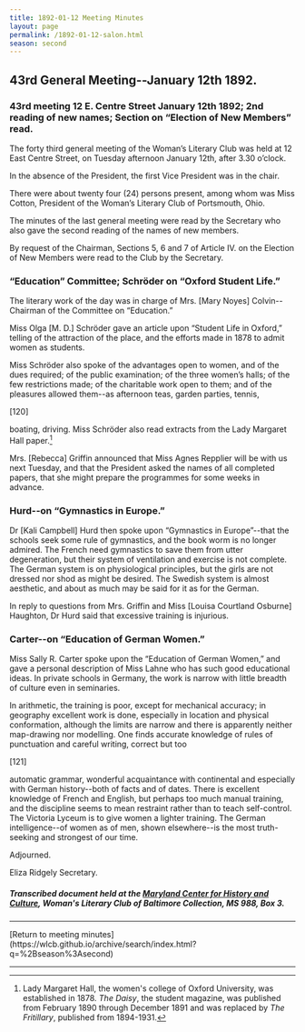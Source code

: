 ```yaml
---
title: 1892-01-12 Meeting Minutes
layout: page
permalink: /1892-01-12-salon.html
season: second
---
```


<style>
    #maincontent{
        font-size:1.4em;
    }
</style>
## 43rd General Meeting--January 12th 1892.

### 43rd meeting 12 E. Centre Street January 12th 1892; 2nd reading of new names; Section on “Election of New Members” read.

The forty third general meeting of the Woman’s Literary Club was held at 12 East Centre Street, on Tuesday afternoon January 12th, after 3.30 o’clock.

In the absence of the President, the first Vice President was in the chair.

There were about twenty four (24) persons present, among whom was Miss Cotton, President of the Woman’s Literary Club of Portsmouth, Ohio.

The minutes of the last general meeting were read by the Secretary who also gave the second reading of the names of new members.

By request of the Chairman, Sections 5, 6 and 7 of Article IV. on the Election of New Members were read to the Club by the Secretary.

### “Education” Committee; Schröder on “Oxford Student Life.”

The literary work of the day was in charge of Mrs. [Mary Noyes] Colvin--Chairman of the Committee on “Education.”

Miss Olga [M. D.] Schröder gave an article upon “Student Life in Oxford,” telling of the attraction of the place, and the efforts made in 1878 to admit women as students.

Miss Schröder also spoke of the advantages open to women, and of the dues required; of the public examination; of the three women’s halls; of the few restrictions made; of the charitable work open to them; and of the pleasures allowed them--as afternoon teas, garden parties, tennis,

[120]

boating, driving. Miss Schröder also read extracts from the Lady Margaret Hall paper.[^1-12_01]

[^1-12_01]: Lady Margaret Hall, the women's college of Oxford University, was established in 1878. _The Daisy_, the student magazine, was published from February 1890 through December 1891 and was replaced by _The Fritillary_, published from 1894-1931.  

Mrs. [Rebecca] Griffin announced that Miss Agnes Repplier will be with us next Tuesday, and that the President asked the names of all completed papers, that she might prepare the programmes for some weeks in advance.

### Hurd--on “Gymnastics in Europe.”

Dr [Kali Campbell] Hurd then spoke upon “Gymnastics in Europe”--that the schools seek some rule of gymnastics, and the book worm is no longer admired. The French need gymnastics to save them from utter degeneration, but their system of ventilation and exercise is not complete. The German system is on physiological principles, but the girls are not dressed nor shod as might be desired. The Swedish system is almost aesthetic, and about as much may be said for it as for the German.

In reply to questions from Mrs. Griffin and Miss [Louisa Courtland Osburne] Haughton, Dr Hurd said that excessive training is injurious.

### Carter--on “Education of German Women.”

Miss Sally R. Carter spoke upon the “Education of German Women,” and gave a personal description of Miss Lahne who has such good educational ideas. In private schools in Germany, the work is narrow with little breadth of culture even in seminaries.

In arithmetic, the training is poor, except for mechanical accuracy; in geography excellent work is done, especially in location and physical conformation, although the limits are narrow and there is apparently neither map-drawing nor modelling. One finds accurate knowledge of rules of punctuation and careful writing, correct but too

[121]

automatic grammar, wonderful acquaintance with continental and especially with German history--both of facts and of dates. There is excellent knowledge of French and English, but perhaps too much manual training, and the discipline seems to mean restraint rather than to teach self-control. The Victoria Lyceum is to give women a lighter training. The German intelligence--of women as of men, shown elsewhere--is the most truth-seeking and strongest of our time.

Adjourned.

Eliza Ridgely
Secretary.

##### Transcribed document held at the [Maryland Center for History and Culture](http://mdhs.org/), Woman's Literary Club of Baltimore Collection, MS 988, Box 3. 

<hr>
[Return to meeting minutes](https://wlcb.github.io/archive/search/index.html?q=%2Bseason%3Asecond)
<hr>